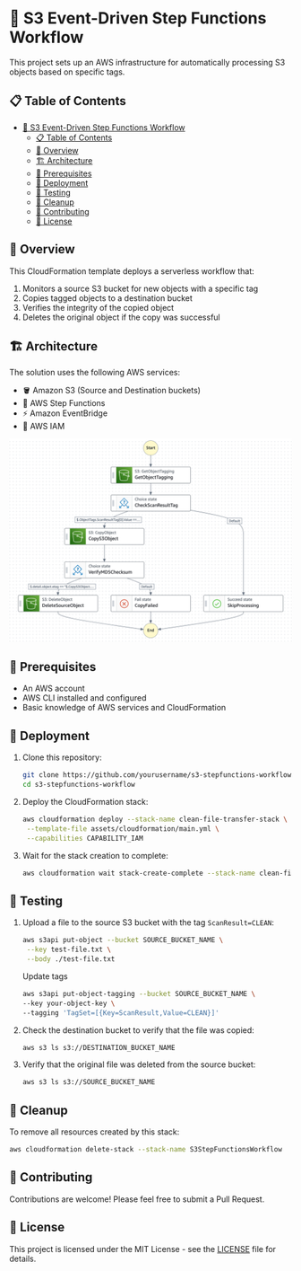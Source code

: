 # 🚀 S3 Event-Driven Step Functions Workflow

This project sets up an AWS infrastructure for automatically processing S3 objects based on specific tags.

## 📋 Table of Contents

- [🚀 S3 Event-Driven Step Functions Workflow](#-s3-event-driven-step-functions-workflow)
  - [📋 Table of Contents](#-table-of-contents)
  - [🔎 Overview](#-overview)
  - [🏗️ Architecture](#️-architecture)
  - [📝 Prerequisites](#-prerequisites)
  - [🚀 Deployment](#-deployment)
  - [🧪 Testing](#-testing)
  - [🧹 Cleanup](#-cleanup)
  - [🤝 Contributing](#-contributing)
  - [📄 License](#-license)

## 🔎 Overview

This CloudFormation template deploys a serverless workflow that:

1. Monitors a source S3 bucket for new objects with a specific tag
2. Copies tagged objects to a destination bucket
3. Verifies the integrity of the copied object
4. Deletes the original object if the copy was successful

## 🏗️ Architecture

The solution uses the following AWS services:

- 🪣 Amazon S3 (Source and Destination buckets)
- 🔄 AWS Step Functions
- ⚡ Amazon EventBridge
- 🔐 AWS IAM

![alt text](images/image.png)

## 📝 Prerequisites

- An AWS account
- AWS CLI installed and configured
- Basic knowledge of AWS services and CloudFormation

## 🚀 Deployment

1. Clone this repository:

   ```bash
   git clone https://github.com/yourusername/s3-stepfunctions-workflow.git
   cd s3-stepfunctions-workflow
   ```

2. Deploy the CloudFormation stack:

   ```bash
   aws cloudformation deploy --stack-name clean-file-transfer-stack \
    --template-file assets/cloudformation/main.yml \
    --capabilities CAPABILITY_IAM
   ```

3. Wait for the stack creation to complete:
   ```bash
   aws cloudformation wait stack-create-complete --stack-name clean-file-transfer-stack
   ```

## 🧪 Testing

1. Upload a file to the source S3 bucket with the tag `ScanResult=CLEAN`:

   ```bash
   aws s3api put-object --bucket SOURCE_BUCKET_NAME \
    --key test-file.txt \
    --body ./test-file.txt
   ```

   Update tags

   ```bash
   aws s3api put-object-tagging --bucket SOURCE_BUCKET_NAME \
   --key your-object-key \
   --tagging 'TagSet=[{Key=ScanResult,Value=CLEAN}]'
   ```

2. Check the destination bucket to verify that the file was copied:

   ```bash
   aws s3 ls s3://DESTINATION_BUCKET_NAME
   ```

3. Verify that the original file was deleted from the source bucket:
   ```bash
   aws s3 ls s3://SOURCE_BUCKET_NAME
   ```

## 🧹 Cleanup

To remove all resources created by this stack:

```bash
aws cloudformation delete-stack --stack-name S3StepFunctionsWorkflow
```

## 🤝 Contributing

Contributions are welcome! Please feel free to submit a Pull Request.

## 📄 License

This project is licensed under the MIT License - see the [LICENSE](LICENSE) file for details.
